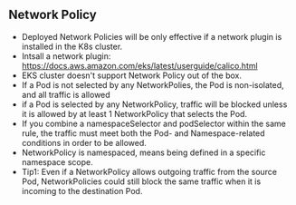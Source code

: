 
## Network Policy
- Deployed Network Policies will be only effective if a network plugin is installed in the K8s cluster.
- Intsall a network plugin: https://docs.aws.amazon.com/eks/latest/userguide/calico.html
- EKS cluster doesn't support Network Policy out of the box.
- If a Pod is not selected by any NetworkPolies, the Pod is non-isolated, and all traffic is allowed
- if a Pod is selected by any NetworkPolicy, traffic will be blocked unless it is allowed by at least 1 NetworkPolicy that selects the Pod.
- If you combine a namespaceSelector and podSelector within the same rule, the traffic must meet both the Pod- and Namespace-related conditions in order to be allowed.
- NetworkPolicy is namespaced, means being defined in a specific namespace scope.
- Tip1: Even if a NetworkPolicy allows outgoing traffic from the source Pod, NetworkPolicies could still block the same traffic when it is incoming to the destination Pod.
